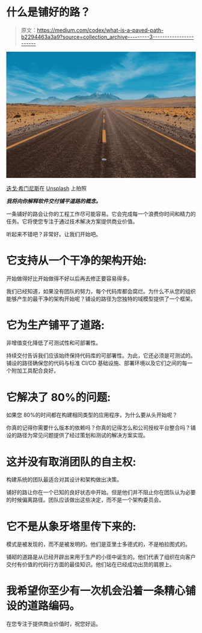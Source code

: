 # 什么是铺好的路？

> 原文：<https://medium.com/codex/what-is-a-paved-path-b2294463a3a9?source=collection_archive---------3----------------------->

![](img/9f75b54fb6072475b8a902f46721142a.png)

[迭戈·希门尼斯](https://unsplash.com/@diegojimenez?utm_source=unsplash&utm_medium=referral&utm_content=creditCopyText)在 [Unsplash](https://unsplash.com/s/photos/road?utm_source=unsplash&utm_medium=referral&utm_content=creditCopyText) 上拍照

***我将向你解释软件交付铺平道路的概念。***

一条铺好的路会让你的工程工作尽可能容易。它会完成每一个浪费你时间和精力的任务。它将使您专注于通过技术解决方案提供商业价值。

听起来不错吧？非常好。让我们开始吧。

# 它支持从一个干净的架构开始:

开始做得好比开始做得不好以后再去修正要容易得多。

我们已经知道，如果没有团队的努力，每个代码库都会腐烂。为什么不从您的组织能够产生的最干净的架构开始呢？铺设的路径为您独特的域模型提供了一个框架。

# 它为生产铺平了道路:

非增值变化降低了可测试性和可部署性。

持续交付告诉我们应该始终保持代码库的可部署性。为此，它还必须是可测试的。铺设的路径确保您的代码与标准 CI/CD 基础设施、部署环境以及它们之间的每一个附加工具配合良好。

# 它解决了 80%的问题:

如果您 80%的时间都在构建相同类型的应用程序，为什么要从头开始呢？

你真的记得你需要什么版本的依赖吗？你真的记得怎么和公司授权平台整合吗？铺设的路径为常见问题提供了经过策划和测试的解决方案实现。

# 这并没有取消团队的自主权:

构建系统的团队最适合对其设计和架构做出决策。

铺好的路让你在一个已知的良好状态中开始。但是他们并不阻止你在团队认为必要的时候偏离路径。团队应该做出这些决定，而不是一个架构委员会。

# 它不是从象牙塔里传下来的:

模式是被发现的，而不是被发明的。他们是亚里士多德式的，不是柏拉图式的。

铺砌的道路是从已经开辟出来用于生产的小径中诞生的。他们代表了组织在向客户交付有价值的代码行方面的最佳知识。他们站在已经成功出货的肩膀上。

# 我希望你至少有一次机会沿着一条精心铺设的道路编码。

在您专注于提供商业价值时，祝您好运。